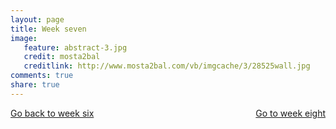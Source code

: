 ```yaml
---
layout: page 
title: Week seven 
image: 
   feature: abstract-3.jpg
   credit: mosta2bal
   creditlink: http://www.mosta2bal.com/vb/imgcache/3/28525wall.jpg
comments: true
share: true 
---
```










<div style="float: left"> 
<a href="{{ site.url }}/leisure-hospitality/project/week-6/" class="btn">Go back to week six</a>
</div>

<div style="float: right"> 
<a href="{{ site.url }}/leisure-hospitality/project/week-8/" class="btn">Go to week eight</a>
</div>